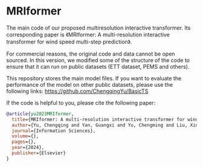 # MRIformer
The main code of our proposed multiresolution interactive transformer. Its corresponding paper is 《MRIformer: A multi-resolution interactive transformer for wind speed multi-step prediction》.

For commercial reasons, the original code and data cannot be open sourced. In this version, we modified some of the structure of the code to ensure that it can run on public datasets (ETT dataset, PEMS and others).

This repository stores the main model files. If you want to evaluate the performance of the model on other public datasets, please use the following links: https://github.com/ChengqingYu/BasicTS

If the code is helpful to you, please cite the following paper:

```bibtex
@article{yu2023MRIformer,
  title={MRIformer: A multi-resolution interactive transformer for wind speed multi-step prediction},
  author={Yu, Chengqing and Yan, Guangxi and Yu, Chengming and Liu, Xinwei and Mi, Xiwei},
  journal={Information Sciences},
  volume={},
  pages={},
  year={2024},
  publisher={Elsevier}
}
```
